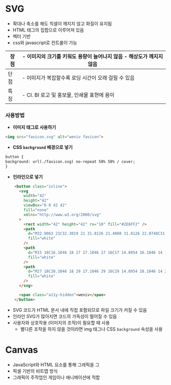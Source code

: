 # SVG
* 확대나 축소를 해도 칙셀이 깨지지 않고 화질이 유지됨
* HTML 태그의 집합으로 이루어져 있음
* 벡터 기반
* css와 javascript로 컨트롤이 가능

|          장점 | - 이미지의 크기를 키워도 용량이 늘어나지 않음                                                                                      - 해상도가 깨지지 않음 |
| --- | --- |
|          단점 | - 이미지가 복잡할수록 로딩 시간이 오래 걸릴 수 있음 |
|          특징 | - CI. BI 로고 및 홍보물, 인쇄물 표현에 용이 |

### 사용방법
* **이미지 태그로 사용하기**

```html
<img src="favicon.svg" alt="weniv favicon">
```

- **CSS ```background``` 배경으로 넣기**

```html
button {
background: url(./favicon.svg) no-repeat 50% 50% / cover;
}
```

* **인라인으로 넣기**

```html
    <button class="inline">
      <svg
        width="42"
        height="42"
        viewBox="0 0 42 42"
        fill="none"
        xmlns="http://www.w3.org/2000/svg"
      >
        <rect width="42" height="42" rx="10" fill="#2E6FF2" />
        <path
          d="M32.9063 21C32.3019 21 31.8126 21.4808 31.8126 22.0748C31.8126 24.7075 29.6321 26.8504 26.9532 26.8504C24.2742 26.8504 22.0937 24.7075 22.0937 22.0748C22.0937 21.4808 21.6044 21 21 21C20.3956 21 19.9063 21.4808 19.9063 22.0748C19.9063 24.7075 17.7258 26.8504 15.0468 26.8504C12.3679 26.8504 10.1874 24.7075 10.1874 22.0748C10.1874 21.4808 9.6981 21 9.09369 21C8.48928 21 8 21.4808 8 22.0748C8 25.8932 11.1614 29 15.0468 29C17.5497 29 19.7497 27.7102 21 25.7733C22.2503 27.7102 24.4515 29 26.9532 29C30.8386 29 34 25.8932 34 22.0748C34 21.4808 33.5107 21 32.9063 21Z"
          fill="white"
        />
        <path
          d="M15 18C16.1046 18 17 17.1046 17 16C17 14.8954 16.1046 14 15 14C13.8954 14 13 14.8954 13 16C13 17.1046 13.8954 18 15 18Z"
          fill="white"
        />
        <path
          d="M27 18C28.1046 18 29 17.1046 29 16C29 14.8954 28.1046 14 27 14C25.8954 14 25 14.8954 25 16C25 17.1046 25.8954 18 27 18Z"
          fill="white"
        />
      </svg>

      <span class="a11y-hidden">weniv</span>
    </button>
```

* SVG 코드가 HTML 문서 내에 직접 포함되므로 파일 크기가 커질 수 있음
* 인라인 SVG가 많아지면 코드의 가독성이 떨어질 수 있음
* 사용자와 상호작용 (이미지의 조작)이 필요할 때 사용
    * 별다른 조작을 하지 않을 것이라면 img 태그나 CSS `background` 속성을 사용

# Canvas
* JavaScript와 HTML 요소를 통해 그래픽을 그
* 픽셀 기반의 비트맵 방식
* 그래픽이 주작업인 게임이나 애니메이션에 적합
